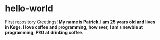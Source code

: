 # hello-world
First repository
Greetings!
**My name is Patrick. I am 25 years old and lives in Køge.
I love coffee and programming, how ever, I am a newbie at programming, PRO at drinking coffee**.

